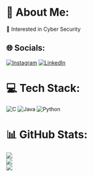 # 💫 About Me:
🍞 Interested in Cyber Security

## 🌐 Socials:
[![Instagram](https://img.shields.io/badge/Instagram-%23E4405F.svg?logo=Instagram&logoColor=white)](https://instagram.com/mr.shido_) [![LinkedIn](https://img.shields.io/badge/LinkedIn-%230077B5.svg?logo=linkedin&logoColor=white)](https://linkedin.com/in/shrinath-munagapati) 

# 💻 Tech Stack:
![C](https://img.shields.io/badge/c-%2300599C.svg?style=for-the-badge&logo=c&logoColor=white) ![Java](https://img.shields.io/badge/java-%23ED8B00.svg?style=for-the-badge&logo=openjdk&logoColor=white) ![Python](https://img.shields.io/badge/python-3670A0?style=for-the-badge&logo=python&logoColor=ffdd54)
# 📊 GitHub Stats:
![](https://github-readme-stats.vercel.app/api?username=MShrinath&theme=blue-green&hide_border=false&include_all_commits=false&count_private=false)<br/>
![](https://github-readme-streak-stats.herokuapp.com/?user=MShrinath&theme=blue-green&hide_border=false)<br/>
![](https://github-readme-stats.vercel.app/api/top-langs/?username=MShrinath&theme=blue-green&hide_border=false&include_all_commits=false&count_private=false&layout=compact)

